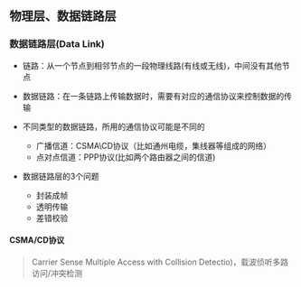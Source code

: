 ## 物理层、数据链路层

### 数据链路层(Data Link)

* 链路：从一个节点到相邻节点的一段物理线路(有线或无线)，中间没有其他节点
* 数据链路：在一条链路上传输数据时，需要有对应的通信协议来控制数据的传输

* 不同类型的数据链路，所用的通信协议可能是不同的
  * 广播信道：CSMA\CD协议（比如通州电缆，集线器等组成的网络）
  * 点对点信道：PPP协议(比如两个路由器之间的信道)
* 数据链路层的3个问题
  * 封装成帧
  * 透明传输
  * 差错校验



#### CSMA/CD协议

> Carrier Sense Multiple Access with Collision Detectio)，载波侦听多路访问/冲突检测

